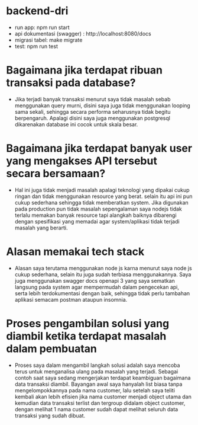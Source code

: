# backend-dri
- run app: npm run start
- api dokumentasi (swagger) : http://localhost:8080/docs
- migrasi tabel: make migrate
- test: npm run test

# Bagaimana jika terdapat ribuan transaksi pada database?
- Jika terjadi banyak transaksi menurut saya tidak masalah sebab menggunakan query murni, disini saya juga tidak menggunakan 
looping sama sekali, sehingga secara performa seharusnya tidak begitu berpengaruh. Apalagi disini saya juga menggunakan postgresql dikarenakan database ini cocok untuk skala besar.

# Bagaimana jika terdapat banyak user yang mengakses API tersebut secara bersamaan?
- Hal ini juga tidak menjadi masalah apalagi teknologi yang dipakai cukup ringan dan tidak menggunakan resource yang berat.
selain itu api ini pun cukup sederhana sehingga tidak memberatkan system. Jika digunakan pada production pun tidak masalah
sepengalaman saya nodejs tidak terlalu memakan banyak resource tapi alangkah baiknya dibarengi dengan spesifikasi yang memadai
agar system/aplikasi tidak terjadi masalah yang berarti.

# Alasan memakai tech stack
- Alasan saya terutama menggunakan node js karna menurut saya node js cukup sederhana, selain itu juga sudah terbiasa menggunakannya. Saya juga menggunakan swagger docs openapi 3 yang saya sematkan langsung pada system agar mempermudah dalam pengecekan api, serta lebih terdokumentasi dengan baik, sehingga tidak perlu tambahan aplikasi semacam postman ataupun insomnia.

# Proses pengambilan solusi yang diambil ketika terdapat masalah dalam pembuatan
- Proses saya dalam mengambil langkah solusi adalah saya mencoba terus untuk menganalisa ulang pada masalah yang terjadi. Sebagai contoh saat saya sedang mengerjakan terdapat keambiguan bagaimana data transaksi diambil. Bayangan awal saya hanyalah list biasa tanpa mengelompokkannya pada nama customer, lalu setelah saya teliti kembali akan lebih efisien jika nama customer menjadi object utama dan kemudian data transaksi terlist dan tergroup didalam object customer, dengan melihat 1 nama customer sudah dapat melihat seluruh data transaksi yang sudah dibuat. 